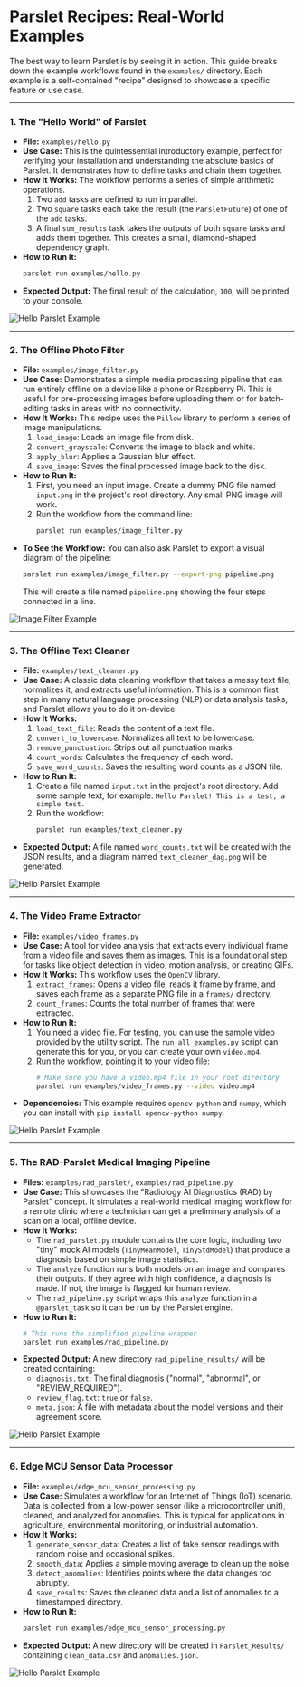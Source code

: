 # Parslet Recipes: Real-World Examples

The best way to learn Parslet is by seeing it in action. This guide breaks down the example workflows found in the `examples/` directory. Each example is a self-contained "recipe" designed to showcase a specific feature or use case.

---

### 1. The "Hello World" of Parslet

-   **File:** `examples/hello.py`
-   **Use Case:** This is the quintessential introductory example, perfect for verifying your installation and understanding the absolute basics of Parslet. It demonstrates how to define tasks and chain them together.
-   **How It Works:** The workflow performs a series of simple arithmetic operations.
    1.  Two `add` tasks are defined to run in parallel.
    2.  Two `square` tasks each take the result (the `ParsletFuture`) of one of the `add` tasks.
    3.  A final `sum_results` task takes the outputs of both `square` tasks and adds them together.
    This creates a small, diamond-shaped dependency graph.
-   **How to Run It:**
    ```bash
    parslet run examples/hello.py
    ```
-   **Expected Output:** The final result of the calculation, `100`, will be printed to your console.

![Hello Parslet Example](../docs/visuals/hello_py.svg)

---

### 2. The Offline Photo Filter

-   **File:** `examples/image_filter.py`
-   **Use Case:** Demonstrates a simple media processing pipeline that can run entirely offline on a device like a phone or Raspberry Pi. This is useful for pre-processing images before uploading them or for batch-editing tasks in areas with no connectivity.
-   **How It Works:** This recipe uses the `Pillow` library to perform a series of image manipulations.
    1.  `load_image`: Loads an image file from disk.
    2.  `convert_grayscale`: Converts the image to black and white.
    3.  `apply_blur`: Applies a Gaussian blur effect.
    4.  `save_image`: Saves the final processed image back to the disk.
-   **How to Run It:**
    1.  First, you need an input image. Create a dummy PNG file named `input.png` in the project's root directory. Any small PNG image will work.
    2.  Run the workflow from the command line:
        ```bash
        parslet run examples/image_filter.py
        ```
-   **To See the Workflow:** You can also ask Parslet to export a visual diagram of the pipeline:
    ```bash
    parslet run examples/image_filter.py --export-png pipeline.png
    ```
    This will create a file named `pipeline.png` showing the four steps connected in a line.

![Image Filter Example](../docs/visuals/image_filter.svg)

---

### 3. The Offline Text Cleaner

-   **File:** `examples/text_cleaner.py`
-   **Use Case:** A classic data cleaning workflow that takes a messy text file, normalizes it, and extracts useful information. This is a common first step in many natural language processing (NLP) or data analysis tasks, and Parslet allows you to do it on-device.
-   **How It Works:**
    1.  `load_text_file`: Reads the content of a text file.
    2.  `convert_to_lowercase`: Normalizes all text to be lowercase.
    3.  `remove_punctuation`: Strips out all punctuation marks.
    4.  `count_words`: Calculates the frequency of each word.
    5.  `save_word_counts`: Saves the resulting word counts as a JSON file.
-   **How to Run It:**
    1.  Create a file named `input.txt` in the project's root directory. Add some sample text, for example: `Hello Parslet! This is a test, a simple test.`
    2.  Run the workflow:
        ```bash
        parslet run examples/text_cleaner.py
        ```
-   **Expected Output:** A file named `word_counts.txt` will be created with the JSON results, and a diagram named `text_cleaner_dag.png` will be generated.

![Hello Parslet Example](../docs/visuals/text_cleaner.svg)

---

### 4. The Video Frame Extractor

-   **File:** `examples/video_frames.py`
-   **Use Case:** A tool for video analysis that extracts every individual frame from a video file and saves them as images. This is a foundational step for tasks like object detection in video, motion analysis, or creating GIFs.
-   **How It Works:** This workflow uses the `OpenCV` library.
    1.  `extract_frames`: Opens a video file, reads it frame by frame, and saves each frame as a separate PNG file in a `frames/` directory.
    2.  `count_frames`: Counts the total number of frames that were extracted.
-   **How to Run It:**
    1.  You need a video file. For testing, you can use the sample video provided by the utility script. The `run_all_examples.py` script can generate this for you, or you can create your own `video.mp4`.
    2.  Run the workflow, pointing it to your video file:
        ```bash
        # Make sure you have a video.mp4 file in your root directory
        parslet run examples/video_frames.py --video video.mp4
        ```
-   **Dependencies:** This example requires `opencv-python` and `numpy`, which you can install with `pip install opencv-python numpy`.

![Hello Parslet Example](../docs/visuals/video_frames.svg)

---

### 5. The RAD-Parslet Medical Imaging Pipeline

-   **Files:** `examples/rad_parslet/`, `examples/rad_pipeline.py`
-   **Use Case:** This showcases the "Radiology AI Diagnostics (RAD) by Parslet" concept. It simulates a real-world medical imaging workflow for a remote clinic where a technician can get a preliminary analysis of a scan on a local, offline device.
-   **How It Works:**
    -   The `rad_parslet.py` module contains the core logic, including two "tiny" mock AI models (`TinyMeanModel`, `TinyStdModel`) that produce a diagnosis based on simple image statistics.
    -   The `analyze` function runs both models on an image and compares their outputs. If they agree with high confidence, a diagnosis is made. If not, the image is flagged for human review.
    -   The `rad_pipeline.py` script wraps this `analyze` function in a `@parslet_task` so it can be run by the Parslet engine.
-   **How to Run It:**
    ```bash
    # This runs the simplified pipeline wrapper
    parslet run examples/rad_pipeline.py
    ```
-   **Expected Output:** A new directory `rad_pipeline_results/` will be created containing:
    -   `diagnosis.txt`: The final diagnosis ("normal", "abnormal", or "REVIEW_REQUIRED").
    -   `review_flag.txt`: `true` or `false`.
    -   `meta.json`: A file with metadata about the model versions and their agreement score.

![Hello Parslet Example](../docs/visuals/rad_parslet.svg)

---

### 6. Edge MCU Sensor Data Processor

-   **File:** `examples/edge_mcu_sensor_processing.py`
-   **Use Case:** Simulates a workflow for an Internet of Things (IoT) scenario. Data is collected from a low-power sensor (like a microcontroller unit), cleaned, and analyzed for anomalies. This is typical for applications in agriculture, environmental monitoring, or industrial automation.
-   **How It Works:**
    1.  `generate_sensor_data`: Creates a list of fake sensor readings with random noise and occasional spikes.
    2.  `smooth_data`: Applies a simple moving average to clean up the noise.
    3.  `detect_anomalies`: Identifies points where the data changes too abruptly.
    4.  `save_results`: Saves the cleaned data and a list of anomalies to a timestamped directory.
-   **How to Run It:**
    ```bash
    parslet run examples/edge_mcu_sensor_processing.py
    ```
-   **Expected Output:** A new directory will be created in `Parslet_Results/` containing `clean_data.csv` and `anomalies.json`.

  ![Hello Parslet Example](../docs/visuals/edge_mcu.svg)

